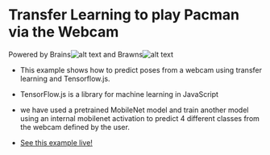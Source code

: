# Transfer Learning to play Pacman via the Webcam

Powered by Brains![alt text](https://i.ibb.co/71xNDQz/iconfinder-AI-Extention-289519-2.png "Artifical Intelligence") and Brawns![alt text](https://i.ibb.co/bX0G8d4/iconfinder-code-programming-javascript-software-develop-command-language-652581-1.png "JavaScript")

* This example shows how to predict poses from a webcam using transfer learning and Tensorflow.js.

* TensorFlow.js is a library for machine learning in JavaScript

* we have used a pretrained MobileNet model and train another model using an internal mobilenet activation to predict 4 different classes from the webcam defined by the user.

- [See this example live!](http://www.web-pac.ml/)
